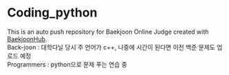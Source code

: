 # Coding_python
This is an auto push repository for Baekjoon Online Judge created with [BaekjoonHub](https://github.com/BaekjoonHub/BaekjoonHub). <br>
Back-joon : 대학다닐 당시 주 언어가 c++, 나중에 시간이 된다면 이전 백준 문제도 업로드 예정<br>
Programmers : python으로 문제 푸는 연습 중
